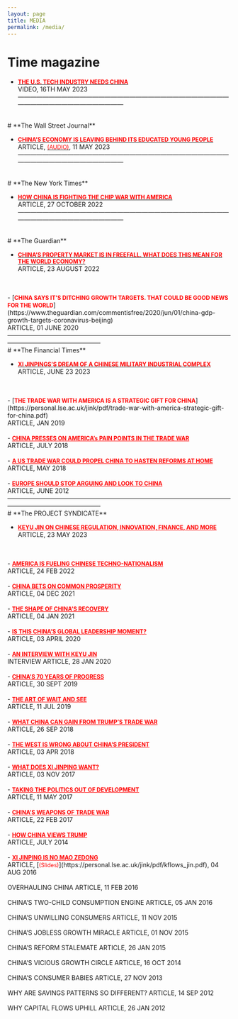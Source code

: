 ```yaml
---
layout: page
title: MEDIA
permalink: /media/
---
```

# **Time magazine**

- [<span style="color:red; font-weight:bold; font-size:0.9em;">THE U.S. TECH INDUSTRY NEEDS CHINA</span>](https://time.com/6280004/us-tech-china/)<br>
VIDEO, 16TH MAY 2023
———————————————————————————————————————————————————
<br>
# **The Wall Street Journal**

- [<span style="color:red; font-weight:bold; font-size:0.9em;">CHINA’S ECONOMY IS LEAVING BEHIND ITS EDUCATED YOUNG PEOPLE</span>](https://www.wsj.com/articles/chinas-economy-is-leaving-behind-its-educated-young-people-f742c23d)<br>
ARTICLE, [<span style="color:red; font-size:0.9em;">(AUDIO)</span>](https://www.wsj.com/articles/chinas-economy-is-leaving-behind-its-educated-young-people-f742c23d), 11 MAY 2023
———————————————————————————————————————————————————
<br>
# **The New York Times**

- [<span style="color:red; font-weight:bold; font-size:0.9em;">HOW CHINA IS FIGHTING THE CHIP WAR WITH AMERICA</span>](https://www.nytimes.com/2022/10/27/opinion/china-america-chip-tech-war.html?searchResultPosition=3)<br>
ARTICLE, 27 OCTOBER 2022
———————————————————————————————————————————————————
<br>
# **The Guardian**

- [<span style="color:red; font-weight:bold; font-size:0.9em;">CHINA’S PROPERTY MARKET IS IN FREEFALL. WHAT DOES THIS MEAN FOR THE WORLD ECONOMY? </span>](https://www.theguardian.com/commentisfree/2022/aug/23/china-property-market-world-economy)<br>
ARTICLE, 23 AUGUST 2022
<br>
<br>
- [<span style="color:red; font-weight:bold; font-size:0.9em;">CHINA SAYS IT'S DITCHING GROWTH TARGETS. THAT COULD BE GOOD NEWS FOR THE WORLD</span>](https://www.theguardian.com/commentisfree/2020/jun/01/china-gdp-growth-targets-coronavirus-beijing)<br>
ARTICLE, 01 JUNE 2020
———————————————————————————————————————————————————
<br>
# **The Financial Times**

- [<span style="color:red; font-weight:bold; font-size:0.9em;">XI JINPINGS’S DREAM OF A CHINESE MILITARY INDUSTRIAL COMPLEX</span>](https://www.ft.com/content/6f388e4b-9c4e-4ca3-8040-49962f1e155d?segmentId=b385c2ad-87ed-d8ff-aaec-0f8435cd42d9)<br>
ARTICLE, JUNE 23 2023
<br>
<br>
- [<span style="color:red; font-weight:bold; font-size:0.9em;">THE TRADE WAR WITH AMERICA IS A STRATEGIC GIFT FOR CHINA</span>](https://personal.lse.ac.uk/jink/pdf/trade-war-with-america-strategic-gift-for-china.pdf)<br>
ARTICLE, JAN 2019
<br>
<br>
- <a href="https://personal.lse.ac.uk/jink/pdf/China_America_trade_war.pdf" style="color:red; font-weight:bold; font-size:0.9em;" target="_blank">CHINA PRESSES ON AMERICA’s PAIN POINTS IN THE TRADE WAR</a><br>
ARTICLE, JULY 2018
<br>
<br>
- <a href="https://personal.lse.ac.uk/jink/pdf/US_trade_China.pdf" style="color:red; font-weight:bold; font-size:0.9em;" target="_blank">A US TRADE WAR COULD PROPEL CHINA TO HASTEN REFORMS AT HOME</a><br>
ARTICLE, MAY 2018
<br>
<br>
- <a href="https://personal.lse.ac.uk/jink/pdf/Ft_june.pdf" style="color:red; font-weight:bold; font-size:0.9em;" target="_blank">EUROPE SHOULD STOP ARGUING AND LOOK TO CHINA</a><br>
ARTICLE, JUNE 2012
———————————————————————————————————————————————————
<br>
# **The PROJECT SYNDICATE**

- <a href="https://www.project-syndicate.org/onpoint/an-interview-with-keyu-jin-new-china-playbook-chinese-tech-innovation-2023-05?barrier=accesspaylog" style="color:red; font-weight:bold; font-size:0.9em;" target="_blank">KEYU JIN ON CHINESE REGULATION, INNOVATION, FINANCE, AND MORE</a><br>
ARTICLE, 23 MAY 2023
<br>
<br>
- <a href="https://www.project-syndicate.org/commentary/america-fueling-china-state-support-for-technological-primacy-by-keyu-jin-2022-02?barrier=accesspaylog" style="color:red; font-weight:bold; font-size:0.9em;" target="_blank">AMERICA IS FUELING CHINESE TECHNO-NATIONALISM</a><br>
ARTICLE, 24 FEB 2022
<br>
<br>
- <a href="https://www.project-syndicate.org/onpoint/china-common-prosperity-paradigm-shift-by-keyu-jin-2021-12?barrier=accesspaylog" style="color:red; font-weight:bold; font-size:0.9em;" target="_blank">CHINA BETS ON COMMON PROSPERITY</a><br>
ARTICLE, 04 DEC 2021
<br>
<br>
- <a href="https://www.project-syndicate.org/onpoint/china-post-covid19-recovery-strengths-and-weaknesses-by-keyu-jin-2021-01?a_la=english&a_d=600ef2c79f7e9056a4e99d28&a_m=&a_a=click&a_s=&a_p=%2Fcolumnist%2Fkeyu-jin&a_li=china-post-covid19-recovery-strengths-and-weaknesses-by-keyu-jin-2021-01&a_pa=columnist-commentaries&a_ps=&a_ms=&a_r=" style="color:red; font-weight:bold; font-size:0.9em;" target="_blank">THE SHAPE OF CHINA’S RECOVERY</a><br>
ARTICLE, 04 JAN 2021
<br>
<br>
- <a href="https://www.project-syndicate.org/commentary/covid19-global-leadership-opportunity-for-china-by-keyu-jin-2020-04" style="color:red; font-weight:bold; font-size:0.9em;" target="_blank">IS THIS CHINA’S GLOBAL LEADERSHIP MOMENT?</a><br>
ARTICLE, 03 APRIL 2020
<br>
<br>
- <a href="https://www.project-syndicate.org/say-more/ps-say-more-keyu-jin?barrier=accesspaylog" style="color:red; font-weight:bold; font-size:0.9em;" target="_blank">AN INTERVIEW WITH KEYU JIN</a><br>
INTERVIEW ARTICLE, 28 JAN 2020
<br>
<br>
- <a href="https://www.project-syndicate.org/commentary/china-70th-anniversary-celebration-agenda-ahead-by-keyu-jin-2019-09" style="color:red; font-weight:bold; font-size:0.9em;" target="_blank">CHINA’S 70 YEARS OF PROGRESS</a><br>
ARTICLE, 30 SEPT 2019
<br>
<br>
- <a href="https://www.project-syndicate.org/commentary/china-us-trade-war-strategy-by-keyu-jin-2019-07" style="color:red; font-weight:bold; font-size:0.9em;" target="_blank">THE ART OF WAIT AND SEE</a><br>
ARTICLE, 11 JUL 2019
<br>
<br>
- <a href="https://www.project-syndicate.org/commentary/china-gains-us-trade-war-by-keyu-jin-2018-09" style="color:red; font-weight:bold; font-size:0.9em;" target="_blank">WHAT CHINA CAN GAIN FROM TRUMP’S TRADE WAR</a><br>
ARTICLE, 26 SEP 2018
<br>
<br>
- <a href="https://www.project-syndicate.org/commentary/china-no-presidential-term-limits-not-dangerous-by-keyu-jin-2018-04" style="color:red; font-weight:bold; font-size:0.9em;" target="_blank">THE WEST IS WRONG ABOUT CHINA’S PRESIDENT</a><br>
ARTICLE, 03 APR 2018
<br>
<br>
- <a href="https://www.project-syndicate.org/commentary/china-party-congress-xi-legacy-by-keyu-jin-2017-11" style="color:red; font-weight:bold; font-size:0.9em;" target="_blank">WHAT DOES XI JINPING WANT?</a><br>
ARTICLE, 03 NOV 2017
<br>
<br>
- <a href="https://www.project-syndicate.org/commentary/china-one-belt-one-road-suspicions-by-keyu-jin-2017-05" style="color:red; font-weight:bold; font-size:0.9em;" target="_blank">TAKING THE POLITICS OUT OF DEVELOPMENT</a><br>
ARTICLE, 11 MAY 2017
<br>
<br>
- <a href="https://www.project-syndicate.org/commentary/china-trump-trade-war-by-keyu-jin-2017-02" style="color:red; font-weight:bold; font-size:0.9em;" target="_blank">CHINA’S WEAPONS OF TRADE WAR</a><br>
ARTICLE, 22 FEB 2017
<br>
<br>
- <a href="https://www.project-syndicate.org/commentary/china-view-of-trump-by-keyu-jin-2016-11" style="color:red; font-weight:bold; font-size:0.9em;" target="_blank">HOW CHINA VIEWS TRUMP</a><br>
ARTICLE, JULY 2014
<br>
<br>
- <a href="https://www.project-syndicate.org/commentary/xi-jinping-is-no-mao-zedong-by-keyu-jin-2016-08" style="color:red; font-weight:bold; font-size:0.9em;" target="_blank">XI JINPING IS NO MAO ZEDONG</a><br>
ARTICLE, [<span style="color:red; font-size:0.9em;">(Slides)</span>](https://personal.lse.ac.uk/jink/pdf/kflows_jin.pdf), 04 AUG 2016
<br>
<br>
OVERHAULING CHINA
ARTICLE, 11 FEB 2016
<br>
<br>
CHINA’S TWO-CHILD CONSUMPTION ENGINE
ARTICLE, 05 JAN 2016
<br>
<br>
CHINA’S UNWILLING CONSUMERS
ARTICLE, 11 NOV 2015
<br>
<br>
CHINA’S JOBLESS GROWTH MIRACLE
ARTICLE, 01 NOV 2015
<br>
<br>
CHINA’S REFORM STALEMATE
ARTICLE, 26 JAN 2015
<br>
<br>
CHINA’S VICIOUS GROWTH CIRCLE
ARTICLE, 16 OCT 2014
<br>
<br>
CHINA’S CONSUMER BABIES
ARTICLE, 27 NOV 2013
<br>
<br>
WHY ARE SAVINGS PATTERNS SO DIFFERENT?
ARTICLE, 14 SEP 2012
<br>
<br>
WHY CAPITAL FLOWS UPHILL
ARTICLE, 26 JAN 2012
<br>
<br>
